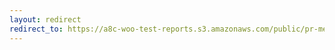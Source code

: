 ```yaml
---
layout: redirect
redirect_to: https://a8c-woo-test-reports.s3.amazonaws.com/public/pr-merge/40132/e2e/index.html
---
```

